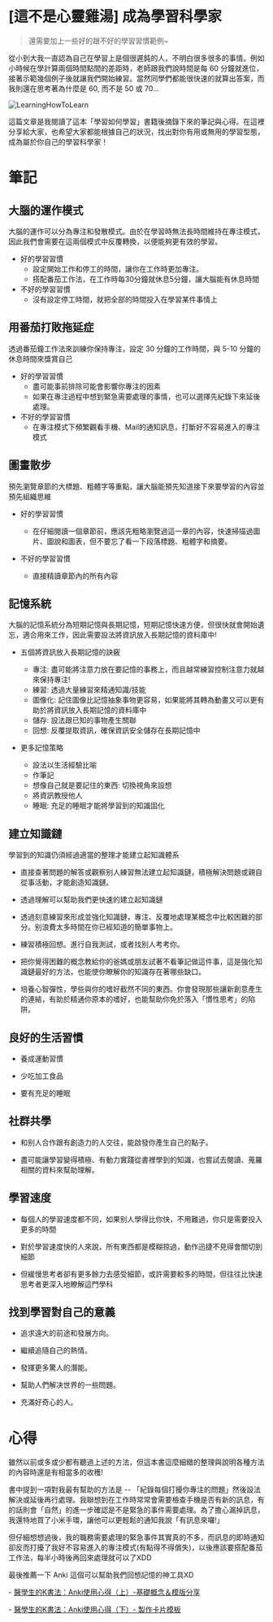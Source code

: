 # [這不是心靈雞湯] 成為學習科學家

> 還需要加上一些好的跟不好的學習習慣範例~

從小到大我一直認為自己在學習上是個很遲鈍的人，不明白很多很多的事情。例如小時候在學計算兩個時間點間的差距時，老師跟我們說時間是每 60 分鐘就進位，接著示範幾個例子後就讓我們開始練習。當然同學們都能很快速的就算出答案，而我則還在思考著為什麼是 60, 而不是 50 或 70...



<!--more-->



![LearningHowToLearn](LearningHowToLearn/LHTL.jfif)



這篇文章是我閱讀了這本「學習如何學習」書籍後摘錄下來的筆記與心得。在這裡分享給大家，也希望大家都能根據自己的狀況，找出對你有用或無用的學習型態，成為屬於你自己的學習科學家！



# 筆記

## 大腦的運作模式

大腦的運作可以分為專注和發散模式。由於在學習時無法長時間維持在專注模式，因此我們會需要在這兩個模式中反覆轉換，以便能夠更有效的學習。
- 好的學習習慣
  - 設定開始工作和停工的時間，讓你在工作時更加專注。
  - 搭配番茄工作法，在工作時每30分鐘就休息5分鐘，讓大腦能有休息時間
- 不好的學習習慣
  - 沒有設定停工時間，就把全部的時間投入在學習某件事情上



## 用番茄打敗拖延症

透過番茄鐘工作法來訓練你保持專注，設定 30 分鐘的工作時間，與 5-10 分鐘的休息時間來獎賞自己

- 好的學習習慣
  - 盡可能事前排除可能會影響你專注的因素
  - 如果在專注過程中想到緊急需要處理的事情，也可以選擇先紀錄下來延後處理。
- 不好的學習習慣
  - 在專注模式下頻繁觀看手機、Mail的通知訊息，打斷好不容易進入的專注模式



## 圖畫散步

預先瀏覽章節的大標題、粗體字等重點，讓大腦能預先知道接下來要學習的內容並預先組織思維

- 好的學習習慣
  - 在仔細閱讀一個章節前，應該先粗略瀏覽過這一章的內容，快速掃描過圖片、圖說和圖表，但不要忘了看一下段落標題、粗體字和摘要。

- 不好的學習習慣
  - 直接精讀章節內的所有內容



## 記憶系統

大腦的記憶系統分為短期記憶與長期記憶，短期記憶快速方便，但很快就會開始遺忘，適合用來工作，因此需要設法將資訊放入長期記憶的資料庫中!

- 五個將資訊放入長期記憶的訣竅
  - 專注: 盡可能將注意力放在要記憶的事務上，而且越常練習控制注意力就越來保持專注!
  - 練習: 透過大量練習來精通知識/技能
  - 圖像化: 記住圖像比記憶抽象事物更容易，如果能將其轉為動畫又可以更有助於將資訊放入長期記憶的資料庫中
  - 儲存: 設法跟已知的事物產生關聯
  - 回想: 反覆提取資訊，確保資訊安全儲存在長期記憶中

- 更多記憶策略
  - 設法以生活經驗比喻
  - 作筆記
  - 想像自己就是要記住的東西: 切換視角來設想
  - 將資訊教授他人
  - 睡眠: 充足的睡眠才能將學習到的知識固化



## 建立知識鏈

學習到的知識仍須經過適當的整理才能建立起知識體系

- 直接查著問題的解答或觀察别人練習無法建立起知識鏈，積極解決問題或親自從事活動，才能創造知識鏈。
- 透過理解可以幫助我們更快速的建立起知識鏈

- 透過刻意練習來形成並強化知識鏈，專注、反覆地處理某概念中比較困難的部分。别浪費太多時間在你已經知道的簡單事物上。

- 練習積極回想。進行自我測試，或者找别人考考你。

- 把你覺得困難的概念教給你的爸媽或朋友試著不看筆記做這件事，這是強化知識鏈最好的方法，也能使你瞭解你的知識存在著哪些缺口。

- 培養心智彈性，學些與你的嗜好截然不同的東西。你會發現那些讓新創意產生的連結，有助於精通你原本的嗜好，也能幫助你免於落入「慣性思考」的陷阱。



## 良好的生活習慣

- 養成運動習慣

- 少吃加工食品

- 要有充足的睡眠



## 社群共學

- 和别人合作跟有創造力的人交往，能啟發你產生自己的點子。

- 盡可能讓學習變得積極、有動力實踐從書裡學到的知識，也嘗試去閱讀、蒐羅相關的資料來幫助理解。



## 學習速度

- 每個人的學習速度都不同，如果别人學得比你快，不用難過，你只是需要投入更多的時間

- 對於學習速度快的人來說，所有東西都是模糊掠過，動作迅捷不見得會關切到細節

- 但緩慢思考者卻有更多餘力去感受細節，或許需要較多的時間，但往往比快速思考者更深入地瞭解這門學科



## 找到學習對自己的意義

- 追求遠大的前途和發展方向。

- 繼續追隨自己的熱情。

- 發揮更多驚人的潛能。

- 幫助人們解决世界的一些問題。

- 充滿好奇心的人。





# 心得

雖然以前或多或少都有聽過上述的方法，但這本書這麼細緻的整理與說明各種方法的內容時還是有相當多的收穫! 



書中提到一項對我最有幫助的方法是 -- 「紀錄每個打擾你專注的問題」然後設法解決或延後再行處理。我聯想到在工作時常常會需要檢查手機是否有新的訊息，有的話則會「自然」的進一步確認是不是緊急的事件需要處理。為了擔心漏掉訊息，我還特地買了小米手環，讓他可以更輕鬆的通知我說「有訊息來囉!」



但仔細想想過後，我的職務需要處理的緊急事件其實真的不多，而訊息的即時通知卻反而打擾了我好不容易進入的專注模式(有點得不得償失)，以後應該要搭配番茄工作法，每半小時後再回來處理就可以了XDD



最後推薦一下 Anki 這個可以幫助我們回想記憶的神工具XD

 \- [醫學生的K書法：Anki使用心得（上）-基礎概念＆模版分享](https://medium.com/@yvonnejiu/%E9%86%AB%E5%AD%B8%E7%94%9F%E7%9A%84k%E6%9B%B8%E6%B3%95-anki%E4%BD%BF%E7%94%A8%E5%BF%83%E5%BE%97-%E4%B8%8A-%E5%9F%BA%E7%A4%8E%E6%A6%82%E5%BF%B5-%E6%A8%A1%E7%89%88%E5%88%86%E4%BA%AB-329defff54cc)

 \- [醫學生的K書法：Anki使用心得（下）- 製作卡片模板](https://medium.com/@yvonnejiu/%E9%86%AB%E5%AD%B8%E7%94%9F%E7%9A%84k%E6%9B%B8%E6%B3%95-anki%E4%BD%BF%E7%94%A8%E5%BF%83%E5%BE%97-%E4%B8%8B-%E8%A3%BD%E4%BD%9C%E5%8D%A1%E7%89%87%E6%A8%A1%E6%9D%BF-4f4bde84ca19)

